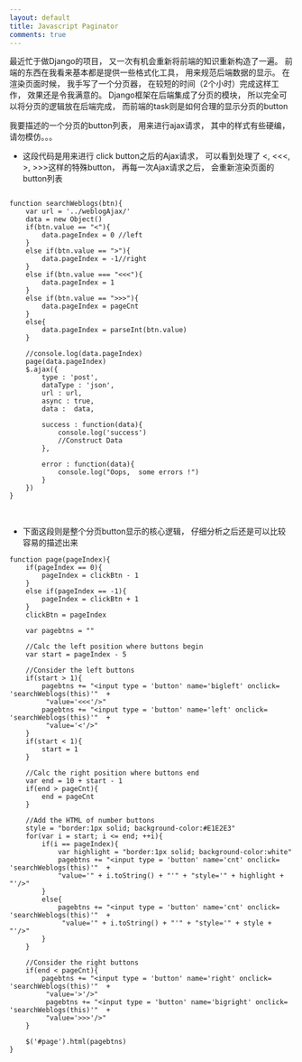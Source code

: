 ```yaml
---
layout: default
title: Javascript Paginator
comments: true
---
```


最近忙于做Django的项目， 又一次有机会重新将前端的知识重新构造了一遍。
前端的东西在我看来基本都是提供一些格式化工具， 用来规范后端数据的显示。  在渲染页面时候， 我手写了一个分页器， 
在较短的时间（2个小时）完成这样工作， 效果还是令我满意的。
Django框架在后端集成了分页的模块， 所以完全可以将分页的逻辑放在后端完成， 而前端的task则是如何合理的显示分页的button

我要描述的一个分页的button列表， 用来进行ajax请求， 其中的样式有些硬编， 请勿模仿。。。

* 这段代码是用来进行 click button之后的Ajax请求， 可以看到处理了 <, <<<, >, >>>这样的特殊button， 再每一次Ajax请求之后，
会重新渲染页面的button列表

```

function searchWeblogs(btn){
	var url = '../weblogAjax/'
	data = new Object()
	if(btn.value == "<"){
		data.pageIndex = 0 //left
	}
	else if(btn.value == ">"){
		data.pageIndex = -1//right
	}
	else if(btn.value === "<<<"){
		data.pageIndex = 1
	}
	else if(btn.value == ">>>"){
		data.pageIndex = pageCnt
	}
	else{
		data.pageIndex = parseInt(btn.value)	
	}

	//console.log(data.pageIndex)
	page(data.pageIndex)
	$.ajax({
		type : 'post',
		dataType : 'json',
		url : url,
		async : true,
		data :  data,

		success : function(data){
			console.log('success')
			//Construct Data 
		},

		error : function(data){
			console.log("Oops,  some errors !")
		}
	})
}
```
</br>

* 下面这段则是整个分页button显示的核心逻辑， 仔细分析之后还是可以比较容易的描述出来

```
function page(pageIndex){
	if(pageIndex == 0){
		pageIndex = clickBtn - 1
	}
	else if(pageIndex == -1){
		pageIndex = clickBtn + 1
	}
	clickBtn = pageIndex

	var pagebtns = ""
	
	//Calc the left position where buttons begin
	var start = pageIndex - 5
	
	//Consider the left buttons
	if(start > 1){
		pagebtns += "<input type = 'button' name='bigleft' onclick= 'searchWeblogs(this)'"  +
		 "value='<<<'/>"
		pagebtns += "<input type = 'button' name='left' onclick= 'searchWeblogs(this)'"  +
		 "value='<'/>"
	}
	if(start < 1){
		start = 1
	}
	
	//Calc the right position where buttons end
	var end = 10 + start - 1 
	if(end > pageCnt){
		end = pageCnt
	}
	
	//Add the HTML of number buttons
	style = "border:1px solid; background-color:#E1E2E3"
	for(var i = start; i <= end; ++i){
		if(i == pageIndex){
			var highlight = "border:1px solid; background-color:white"
			pagebtns += "<input type = 'button' name='cnt' onclick= 'searchWeblogs(this)'"  +
		 	"value='" + i.toString() + "'" + "style='" + highlight + "'/>"
		}
		else{
			pagebtns += "<input type = 'button' name='cnt' onclick= 'searchWeblogs(this)'"  +
			 "value='" + i.toString() + "'" + "style='" + style + "'/>"	
		}	
	}
	
	//Consider the right buttons
	if(end < pageCnt){
		pagebtns += "<input type = 'button' name='right' onclick= 'searchWeblogs(this)'"  +
		 "value='>'/>"
		 pagebtns += "<input type = 'button' name='bigright' onclick= 'searchWeblogs(this)'"  +
		 "value='>>>'/>"
	}

	$('#page').html(pagebtns)
}
```

